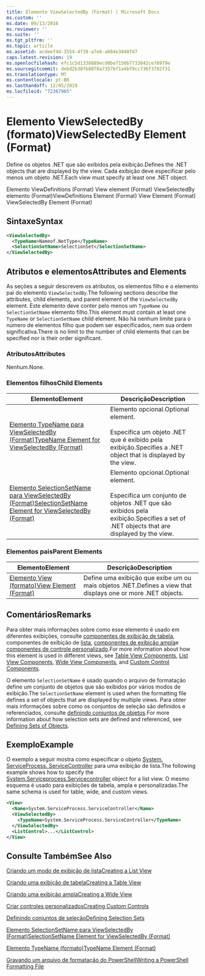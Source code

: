 ```yaml
---
title: Elemento ViewSelectedBy (Format) | Microsoft Docs
ms.custom: ''
ms.date: 09/13/2016
ms.reviewer: ''
ms.suite: ''
ms.tgt_pltfrm: ''
ms.topic: article
ms.assetid: acdeef4d-3554-4f39-a7e6-a684e3848fd7
caps.latest.revision: 19
ms.openlocfilehash: efc1c5d1338889ecd0be7150b7733842ce78979e
ms.sourcegitcommit: debd2b38fb8070a7357bf1a4bf9cc736f3702f31
ms.translationtype: MT
ms.contentlocale: pt-BR
ms.lasthandoff: 12/05/2019
ms.locfileid: "72367965"
---
```

# <a name="viewselectedby-element-format"></a><span data-ttu-id="b2533-102">Elemento ViewSelectedBy (formato)</span><span class="sxs-lookup"><span data-stu-id="b2533-102">ViewSelectedBy Element (Format)</span></span>

<span data-ttu-id="b2533-103">Define os objetos .NET que são exibidos pela exibição.</span><span class="sxs-lookup"><span data-stu-id="b2533-103">Defines the .NET objects that are displayed by the view.</span></span> <span data-ttu-id="b2533-104">Cada exibição deve especificar pelo menos um objeto .NET.</span><span class="sxs-lookup"><span data-stu-id="b2533-104">Each view must specify at least one .NET object.</span></span>

<span data-ttu-id="b2533-105">Elemento ViewDefinitions (Format) View element (Format) ViewSelectedBy elemento (Format)</span><span class="sxs-lookup"><span data-stu-id="b2533-105">ViewDefinitions Element (Format) View Element (Format) ViewSelectedBy Element (Format)</span></span>

## <a name="syntax"></a><span data-ttu-id="b2533-106">Sintaxe</span><span class="sxs-lookup"><span data-stu-id="b2533-106">Syntax</span></span>

```xml
<ViewSelectedBy>
  <TypeName>Nameof.NetType</TypeName>
  <SelectionSetName>SelectionSet</SelectionSetName>
</ViewSelectedBy>
```

## <a name="attributes-and-elements"></a><span data-ttu-id="b2533-107">Atributos e elementos</span><span class="sxs-lookup"><span data-stu-id="b2533-107">Attributes and Elements</span></span>

<span data-ttu-id="b2533-108">As seções a seguir descrevem os atributos, os elementos filho e o elemento pai do elemento `ViewSelectedBy`.</span><span class="sxs-lookup"><span data-stu-id="b2533-108">The following sections describe the attributes, child elements, and parent element of the `ViewSelectedBy` element.</span></span> <span data-ttu-id="b2533-109">Este elemento deve conter pelo menos um `TypeName` ou `SelectionSetName` elemento filho.</span><span class="sxs-lookup"><span data-stu-id="b2533-109">This element must contain at least one `TypeName` or `SelectionSetName` child element.</span></span> <span data-ttu-id="b2533-110">Não há nenhum limite para o número de elementos filho que podem ser especificados, nem sua ordem significativa.</span><span class="sxs-lookup"><span data-stu-id="b2533-110">There is no limit to the number of child elements that can be specified nor is their order significant.</span></span>

### <a name="attributes"></a><span data-ttu-id="b2533-111">Atributos</span><span class="sxs-lookup"><span data-stu-id="b2533-111">Attributes</span></span>

<span data-ttu-id="b2533-112">Nenhum.</span><span class="sxs-lookup"><span data-stu-id="b2533-112">None.</span></span>

### <a name="child-elements"></a><span data-ttu-id="b2533-113">Elementos filhos</span><span class="sxs-lookup"><span data-stu-id="b2533-113">Child Elements</span></span>

|<span data-ttu-id="b2533-114">Elemento</span><span class="sxs-lookup"><span data-stu-id="b2533-114">Element</span></span>|<span data-ttu-id="b2533-115">Descrição</span><span class="sxs-lookup"><span data-stu-id="b2533-115">Description</span></span>|
|-------------|-----------------|
|[<span data-ttu-id="b2533-116">Elemento TypeName para ViewSelectedBy (Format)</span><span class="sxs-lookup"><span data-stu-id="b2533-116">TypeName Element for ViewSelectedBy (Format)</span></span>](./typename-element-for-viewselectedby-format.md)|<span data-ttu-id="b2533-117">Elemento opcional.</span><span class="sxs-lookup"><span data-stu-id="b2533-117">Optional element.</span></span><br /><br /> <span data-ttu-id="b2533-118">Especifica um objeto .NET que é exibido pela exibição.</span><span class="sxs-lookup"><span data-stu-id="b2533-118">Specifies a .NET object that is displayed by the view.</span></span>|
|[<span data-ttu-id="b2533-119">Elemento SelectionSetName para ViewSelectedBy (Format)</span><span class="sxs-lookup"><span data-stu-id="b2533-119">SelectionSetName Element for ViewSelectedBy (Format)</span></span>](./selectionsetname-element-for-viewselectedby-format.md)|<span data-ttu-id="b2533-120">Elemento opcional.</span><span class="sxs-lookup"><span data-stu-id="b2533-120">Optional element.</span></span><br /><br /> <span data-ttu-id="b2533-121">Especifica um conjunto de objetos .NET que são exibidos pela exibição.</span><span class="sxs-lookup"><span data-stu-id="b2533-121">Specifies a set of .NET objects that are displayed by the view.</span></span>|

### <a name="parent-elements"></a><span data-ttu-id="b2533-122">Elementos pais</span><span class="sxs-lookup"><span data-stu-id="b2533-122">Parent Elements</span></span>

|<span data-ttu-id="b2533-123">Elemento</span><span class="sxs-lookup"><span data-stu-id="b2533-123">Element</span></span>|<span data-ttu-id="b2533-124">Descrição</span><span class="sxs-lookup"><span data-stu-id="b2533-124">Description</span></span>|
|-------------|-----------------|
|[<span data-ttu-id="b2533-125">Elemento View (formato)</span><span class="sxs-lookup"><span data-stu-id="b2533-125">View Element (Format)</span></span>](./view-element-format.md)|<span data-ttu-id="b2533-126">Define uma exibição que exibe um ou mais objetos .NET.</span><span class="sxs-lookup"><span data-stu-id="b2533-126">Defines a view that displays one or more .NET objects.</span></span>|

## <a name="remarks"></a><span data-ttu-id="b2533-127">Comentários</span><span class="sxs-lookup"><span data-stu-id="b2533-127">Remarks</span></span>

<span data-ttu-id="b2533-128">Para obter mais informações sobre como esse elemento é usado em diferentes exibições, consulte [componentes de exibição de tabela](./creating-a-table-view.md), componentes de exibição de [lista](./creating-a-list-view.md), [componentes de exibição ampla](./creating-a-wide-view.md)e [componentes de controle personalizado](./creating-custom-controls.md).</span><span class="sxs-lookup"><span data-stu-id="b2533-128">For more information about how this element is used in different views, see [Table View Components](./creating-a-table-view.md), [List View Components](./creating-a-list-view.md), [Wide View Components](./creating-a-wide-view.md), and [Custom Control Components](./creating-custom-controls.md).</span></span>

<span data-ttu-id="b2533-129">O elemento `SelectionSetName` é usado quando o arquivo de formatação define um conjunto de objetos que são exibidos por vários modos de exibição.</span><span class="sxs-lookup"><span data-stu-id="b2533-129">The `SelectionSetName` element is used when the formatting file defines a set of objects that are displayed by multiple views.</span></span> <span data-ttu-id="b2533-130">Para obter mais informações sobre como os conjuntos de seleção são definidos e referenciados, consulte [definindo conjuntos de objetos](./defining-selection-sets.md).</span><span class="sxs-lookup"><span data-stu-id="b2533-130">For more information about how selection sets are defined and referenced, see [Defining Sets of Objects](./defining-selection-sets.md).</span></span>

## <a name="example"></a><span data-ttu-id="b2533-131">Exemplo</span><span class="sxs-lookup"><span data-stu-id="b2533-131">Example</span></span>

<span data-ttu-id="b2533-132">O exemplo a seguir mostra como especificar o objeto [System. ServiceProcess. ServiceController](/dotnet/api/System.ServiceProcess.ServiceController) para uma exibição de lista.</span><span class="sxs-lookup"><span data-stu-id="b2533-132">The following example shows how to specify the [System.Serviceprocess.Servicecontroller](/dotnet/api/System.ServiceProcess.ServiceController) object for a list view.</span></span> <span data-ttu-id="b2533-133">O mesmo esquema é usado para exibições de tabela, ampla e personalizadas.</span><span class="sxs-lookup"><span data-stu-id="b2533-133">The same schema is used for table, wide, and custom views.</span></span>

```xml
<View>
  <Name>System.ServiceProcess.ServiceController</Name>
  <ViewSelectedBy>
    <TypeName>System.ServiceProcess.ServiceController</TypeName>
  </ViewSelectedBy>
  <ListControl>...</ListControl>
</View>
```

## <a name="see-also"></a><span data-ttu-id="b2533-134">Consulte Também</span><span class="sxs-lookup"><span data-stu-id="b2533-134">See Also</span></span>

[<span data-ttu-id="b2533-135">Criando um modo de exibição de lista</span><span class="sxs-lookup"><span data-stu-id="b2533-135">Creating a List View</span></span>](./creating-a-list-view.md)

[<span data-ttu-id="b2533-136">Criando uma exibição de tabela</span><span class="sxs-lookup"><span data-stu-id="b2533-136">Creating a Table View</span></span>](./creating-a-table-view.md)

[<span data-ttu-id="b2533-137">Criando uma exibição ampla</span><span class="sxs-lookup"><span data-stu-id="b2533-137">Creating a Wide View</span></span>](./creating-a-wide-view.md)

[<span data-ttu-id="b2533-138">Criar controles personalizados</span><span class="sxs-lookup"><span data-stu-id="b2533-138">Creating Custom Controls</span></span>](./creating-custom-controls.md)

[<span data-ttu-id="b2533-139">Definindo conjuntos de seleção</span><span class="sxs-lookup"><span data-stu-id="b2533-139">Defining Selection Sets</span></span>](./defining-selection-sets.md)

[<span data-ttu-id="b2533-140">Elemento SelectionSetName para ViewSelectedBy (Format)</span><span class="sxs-lookup"><span data-stu-id="b2533-140">SelectionSetName Element for ViewSelectedBy (Format)</span></span>](./selectionsetname-element-for-viewselectedby-format.md)

[<span data-ttu-id="b2533-141">Elemento TypeName (formato)</span><span class="sxs-lookup"><span data-stu-id="b2533-141">TypeName Element (Format)</span></span>](./typename-element-for-viewselectedby-format.md)

[<span data-ttu-id="b2533-142">Gravando um arquivo de formatação do PowerShell</span><span class="sxs-lookup"><span data-stu-id="b2533-142">Writing a PowerShell Formatting File</span></span>](./writing-a-powershell-formatting-file.md)
